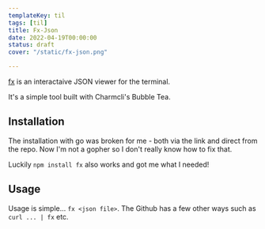 ```yaml
---
templateKey: til
tags: [til]
title: Fx-Json
date: 2022-04-19T00:00:00
status: draft
cover: "/static/fx-json.png"

---
```


[fx](https://github.com/antonmedv/fx) is an interactaive JSON viewer for the terminal.

It's a simple tool built with Charmcli's Bubble Tea.

## Installation

The installation with go was broken for me - both via the link and direct from the repo.
Now I'm not a gopher so I don't really know how to fix that.

Luckily `npm install fx` also works and got me what I needed!

## Usage

Usage is simple... `fx <json file>`.
The Github has a few other ways such as `curl ... | fx` etc.

